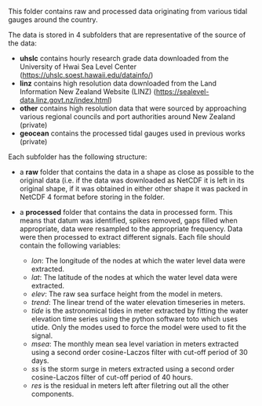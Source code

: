 This folder contains raw and processed data originating from various tidal gauges around the country.

The data is stored in 4 subfolders that are representative of the source of the data:
- **uhslc** contains hourly research grade data downloaded from the University of Hwai Sea Level Center (https://uhslc.soest.hawaii.edu/datainfo/)
- **linz** contains high resolution data downloaded from the Land Information New Zealand Website (LINZ) (https://sealevel-data.linz.govt.nz/index.html)
- **other** contains high resolution data that were sourced by approaching various regional councils and port authorities around New Zealand (private)
- **geocean** contains the processed tidal gauges used in previous works (private)

Each subfolder has the following structure:
- a **raw** folder that contains the data in a shape as close as possible to the original data (i.e. if the data was downloaded as NetCDF it is left in its original shape, if it was obtained in either other shape it was packed in NetCDF 4 format before storing in the folder.
- a **processed** folder that contains the data in processed form. This means that datum was identified, spikes removed, gaps filled when appropriate, data were resampled to the appropriate frequency. Data were then processed to extract different signals. Each file should contain the following variables:

   * *lon*: The longitude of the nodes at which the water level data were extracted.
   * *lat*: The latitude of the nodes at which the water level data were extracted.
   * *elev*: The raw sea surface height from the model in meters.
   * *trend*: The linear trend of the water elevation timeseries in meters.
   * *tide* is the astronomical tides in meter extracted by fitting the water elevation time series using the python software toto which uses utide. Only the modes used to force the model were used to fit the signal.
   * *msea*: The monthly mean sea level variation in meters extracted using a second order cosine-Laczos filter with cut-off period of 30 days.
   * *ss* is the storm surge in meters extracted using a second order cosine-Laczos filter of cut-off period of 40 hours.
   * *res* is the residual in meters left after filetring out all the other components.